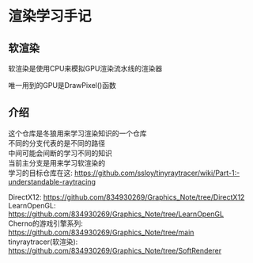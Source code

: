 # 渲染学习手记

## 软渲染  
软渲染是使用CPU来模拟GPU渲染流水线的渲染器  

唯一用到的GPU是DrawPixel()函数

## 介绍 

这个仓库是冬狼用来学习渲染知识的一个仓库  
不同的分支代表的是不同的路径  
中间可能会间断的学习不同的知识  
当前主分支是用来学习软渲染的  
学习的目标仓库在这:  https://github.com/ssloy/tinyraytracer/wiki/Part-1:-understandable-raytracing

DirectX12: https://github.com/834930269/Graphics_Note/tree/DirectX12  
LearnOpenGL: https://github.com/834930269/Graphics_Note/tree/LearnOpenGL  
Cherno的游戏引擎系列: https://github.com/834930269/Graphics_Note/tree/main  
tinyraytracer(软渲染): https://github.com/834930269/Graphics_Note/tree/SoftRenderer



